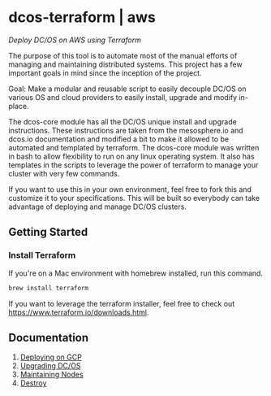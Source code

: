# dcos-terraform | aws

_Deploy DC/OS on AWS using Terraform_

The purpose of this tool is to automate most of the manual efforts of managing and maintaining distributed systems. This project has a few important goals in mind since the inception of the project.	

Goal: Make a modular and reusable script to easily decouple DC/OS on various OS and cloud providers to easily install, upgrade and modify in-place.	

The dcos-core module has all the DC/OS unique install and upgrade instructions. These instructions are taken from the mesosphere.io and dcos.io documentation and modified a bit to make it allowed to be automated and templated by terraform. The dcos-core module was written in bash to allow flexibility to run on any linux operating system. It also has templates in the scripts to leverage the power of terraform to manage your cluster with very few commands. 	

If you want to use this in your own environment, feel free to fork this and customize it to your specifications. This will be built so everybody can take advantage of deploying and manage DC/OS clusters.	

## Getting Started	

### Install Terraform	

 If you're on a Mac environment with homebrew installed, run this command.	

```bash
brew install terraform
```

If you want to leverage the terraform installer, feel free to check out https://www.terraform.io/downloads.html.

## Documentation	

1. [Deploying on GCP](./install/README.md)
2. [Upgrading DC/OS](./upgrade/README.md)
3. [Maintaining Nodes](./maintain/README.md)
4. [Destroy](./destroy/README.md)
